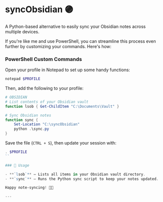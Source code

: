 # syncObsidian 🟣

A Python-based alternative to easily sync your Obsidian notes across multiple devices.

If you're like me and use PowerShell, you can streamline this process even further by customizing your commands. Here's how:

### PowerShell Custom Commands

Open your profile in Notepad to set up some handy functions:

```powershell
notepad $PROFILE
```

Then, add the following to your profile:

```powershell
# OBSIDIAN
# List contents of your Obsidian vault
function lsob { Get-ChildItem "C:\Documents\Vault" }

# Sync Obsidian notes
function sync {
    Set-Location "C:\syncObsidian"
    python .\sync.py
}
```

Save the file (`CTRL + S`), then update your session with:

```powershell
. $PROFILE
``

### 🚀 Usage

- **`lsob`** — Lists all items in your Obsidian vault directory.
- **`sync`** — Runs the Python sync script to keep your notes updated.

Happy note-syncing! 📝✨

---
